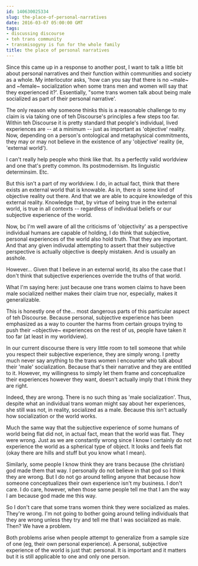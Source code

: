 ```yaml
---
id: 140630025334
slug: the-place-of-personal-narratives
date: 2016-03-07 05:00:00 GMT
tags:
- discussing discourse
- teh trans community
- transmisogyny is fun for the whole family
title: the place of personal narratives
---
```

Since this came up in a response to another post, I want to talk a little bit about personal narratives and their function within communities and society as a whole. My interlocutor asks, 'how can you say that there is no ~male~ and ~female~ socialization when some trans men and women will say that they experienced it?'. Essentially, "some trans women talk about being male socialized as part of their personal narrative'.

The only reason why someone thinks this is a reasonable challenge to my claim is via taking one of teh Discourse's principles a few steps too far. Within teh Discourse it is pretty standard that people's individual, lived experiences are -- at a minimum -- just as important as 'objective' reality. Now, depending on a person's ontological and metaphysical commitments, they may or may not believe in the existence of any 'objective' reality (ie, 'external world').

I can't really help people who think like that. Its a perfectly valid worldview and one that's pretty common. Its postmodernism. Its linguistic determinsim. Etc.

But this isn't a part of my worldview. I do, in actual fact, think that there exists an external world that is knowable. As in, there *is* some kind of objective reality out there. And that we are able to acquire knowledge of this external reality. Knowledge that, by virtue of being true in the external world, is true in all contexts -- regardless of individual beliefs or our subjective experience of the world.

Now, bc I'm well aware of all the criticisms of 'objectivity' as a perspective individual humans are capable of holding, I do think that subjective, personal experiences of the world also hold truth. That they are important. And that any given indivudal attempting to assert that their subjective perspective is actually objective is deeply mistaken. And is usually an asshole.

However... Given that I believe in an external world, its also the case that I don't think that subjective experiences override the truths of that world.

What I'm saying here: just because one trans women claims to have been male socialized neither makes their claim true nor, especially, makes it generalizable. 

This is honestly one of the... most dangerous parts of this particular aspect of teh Discourse. Because personal, subjective experience has been emphasized as a way to counter the harms from certain groups trying to push their ~objective~ experiences on the rest of us, people have taken it too far (at least in my worldview). 

In our current discourse there is very little room to tell someone that while you respect their subjective experience, they are simply wrong. I pretty much never say anything to the trans women I encounter who talk about their 'male' socialization. Because that's their narrative and they are entitled to it. However, my willingness to simply let them frame and conceptualize their experiences however they want, doesn't actually imply that I think they are right.

Indeed, they are wrong. There is no such thing as 'male socialization'. Thus, despite what an individual trans woman might say about her experiences, she still was not, in reality, socialized as a male. Because this isn't actually how socialization or the world works.

Much the same way that the subjective experience of some humans of world being flat did not, in actual fact, mean that the world was flat. They were wrong. Just as we are constantly wrong since I know I certainly do not experience the world as a spherical type of object. It looks and feels flat (okay there are hills and stuff but you know what I mean). 

Similarly, some people I know think they are trans because (the christian) god made them that way. I personally do not believe in that god so I think they are wrong. But I do not go around telling anyone that because how someone conceptualizes their own experience isn't my business. I don't care. I do care, however, when those same people tell me that I am the way I am because god made me this way. 

So I don't care that some trans women think they were socialized as males. They're wrong. I'm not going to bother going around telling individuals that they are wrong unless they try and tell me that I was socialized as male. Then? We have a problem. 

Both problems arise when people attempt to generalize from a sample size of one (eg, their own personal experience). A personal, subjective experience of the world is just that: personal. It is important and it matters but it is still applicable to one and only one person.